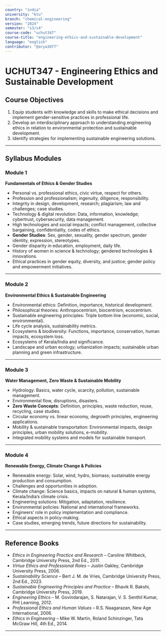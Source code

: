 ```yaml
---
country: "india"
university: "ktu"
branch: "chemical-engineering"
version: "2024"
semester: "s3/s4"
course-code: "uchut347"
course-title: "engineering-ethics-and-sustainable-development"
language: "english"
contributor: "@arya3077"
---
```


# UCHUT347 - Engineering Ethics and Sustainable Development

## Course Objectives

1. Equip students with knowledge and skills to make ethical decisions and implement gender-sensitive practices in professional life.  
2. Develop an interdisciplinary approach to understanding engineering ethics in relation to environmental protection and sustainable development.  
3. Identify strategies for implementing sustainable engineering solutions.  

---

## Syllabus Modules

### Module 1
**Fundamentals of Ethics & Gender Studies**  
- Personal vs. professional ethics, civic virtue, respect for others.  
- Profession and professionalism; ingenuity, diligence, responsibility.  
- Integrity in design, development, research; plagiarism; law and challenges; case studies.  
- Technology & digital revolution: Data, information, knowledge; cybertrust, cybersecurity, data management.  
- High technologies and social impacts; conflict management, collective bargaining, confidentiality, codes of ethics.  
- **Gender Studies**: Sex, gender, sexuality, gender spectrum, gender identity, expression, stereotypes.  
- Gender disparity in education, employment, daily life.  
- History of women in science & technology; gendered technologies & innovations.  
- Ethical practices in gender equity, diversity, and justice; gender policy and empowerment initiatives.  

---

### Module 2
**Environmental Ethics & Sustainable Engineering**  
- Environmental ethics: Definition, importance, historical development.  
- Philosophical theories: Anthropocentrism, biocentrism, ecocentrism.  
- Sustainable engineering principles: Triple bottom line (economic, social, environmental).  
- Life cycle analysis, sustainability metrics.  
- Ecosystems & biodiversity: Functions, importance, conservation, human impacts, ecosystem loss.  
- Ecosystems of Kerala/India and significance.  
- Landscape and urban ecology; urbanization impacts; sustainable urban planning and green infrastructure.  

---

### Module 3
**Water Management, Zero Waste & Sustainable Mobility**  
- Hydrology: Basics, water cycle, scarcity, pollution, sustainable management.  
- Environmental flow, disruptions, disasters.  
- **Zero Waste Concepts**: Definition, principles, waste reduction, reuse, recycling, case studies.  
- Circular economy vs. linear economy, degrowth principles, engineering applications.  
- Mobility & sustainable transportation: Environmental impacts, design principles, urban mobility solutions, e-mobility.  
- Integrated mobility systems and models for sustainable transport.  

---

### Module 4
**Renewable Energy, Climate Change & Policies**  
- Renewable energy: Solar, wind, hydro, biomass; sustainable energy production and consumption.  
- Challenges and opportunities in adoption.  
- Climate change: Science basics, impacts on natural & human systems, Kerala/India’s climate crisis.  
- Engineering solutions: Mitigation, adaptation, resilience.  
- Environmental policies: National and international frameworks.  
- Engineers’ role in policy implementation and compliance.  
- Ethical aspects in policy-making.  
- Case studies, emerging trends, future directions for sustainability.  

---

## Reference Books

- *Ethics in Engineering Practice and Research* – Caroline Whitbeck, Cambridge University Press, 2nd Ed., 2011.  
- *Virtue Ethics and Professional Roles* – Justin Oakley, Cambridge University Press, 2006.  
- *Sustainability Science* – Bert J. M. de Vries, Cambridge University Press, 2nd Ed., 2023.  
- *Sustainable Engineering Principles and Practice* – Bhavik R. Bakshi, Cambridge University Press, 2019.  
- *Engineering Ethics* – M. Govindarajan, S. Natarajan, V. S. Senthil Kumar, PHI Learning, 2012.  
- *Professional Ethics and Human Values* – R.S. Naagarazan, New Age International, 2006.  
- *Ethics in Engineering* – Mike W. Martin, Roland Schinzinger, Tata McGraw Hill, 4th Ed., 2014.  

---
